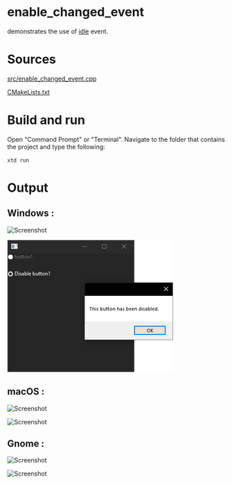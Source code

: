 # enable_changed_event

demonstrates the use of [idle](../../../src/xtd_forms/include/xtd/forms/application.hpp) event.

# Sources

[src/enable_changed_event.cpp](src/enable_changed_event.cpp)

[CMakeLists.txt](CMakeLists.txt)

# Build and run

Open "Command Prompt" or "Terminal". Navigate to the folder that contains the project and type the following:

```shell
xtd run
```

# Output

## Windows :

![Screenshot](../../../docs/pictures/examples/enable_changed_event_w.png)

![Screenshot](../../../docs/pictures/examples/enable_changed_event_wd.png)

## macOS :

![Screenshot](../../../docs/pictures/examples/enable_changed_event_m.png)

![Screenshot](../../../docs/pictures/examples/enable_changed_event_md.png)

## Gnome :

![Screenshot](../../../docs/pictures/examples/enable_changed_event_g.png)

![Screenshot](../../../docs/pictures/examples/enable_changed_event_gd.png)
